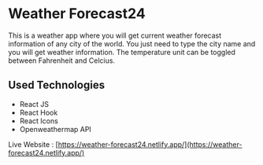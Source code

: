# Weather Forecast24
This is a weather app where you will get current weather forecast information of any city of the world. You just need to type the city name and you will get weather information. The temperature unit can be toggled between Fahrenheit and Celcius. 

## Used Technologies
- React JS
- React Hook
- React Icons 
- Openweathermap API

Live Website : [https://weather-forecast24.netlify.app/](https://weather-forecast24.netlify.app/)